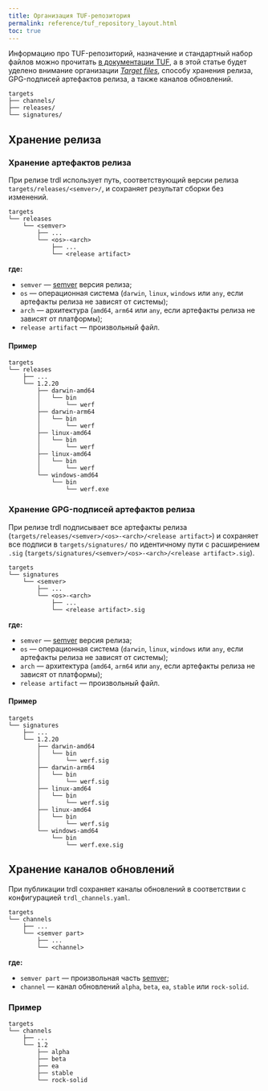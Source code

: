 ```yaml
---
title: Организация TUF-репозитория
permalink: reference/tuf_repository_layout.html
toc: true
---
```


Информацию про TUF-репозиторий, назначение и стандартный набор файлов можно прочитать [в документации TUF](https://theupdateframework.github.io/specification/latest/#the-repository), а в этой статье будет уделено внимание организации [_Target files_](https://theupdateframework.github.io/specification/latest/#target-files), способу хранения релиза, GPG-подписей артефактов релиза, а также каналов обновлений. 

```
targets
├── channels/
├── releases/
└── signatures/
```

## Хранение релиза

### Хранение артефактов релиза

При релизе trdl использует путь, соответствующий версии релиза `targets/releases/<semver>/`, и сохраняет результат сборки без изменений.

```
targets
└── releases
    └── <semver>
        ├── ...
        └── <os>-<arch>
            ├── ...
            └── <release artifact>
```

**где:**

- `semver` — [semver](https://semver.org/lang) версия релиза;
- `os` — операционная система (`darwin`, `linux`, `windows` или `any`, если артефакты релиза не зависят от системы);
- `arch` — архитектура (`amd64`, `arm64` или `any`, если артефакты релиза не зависят от платформы);
- `release artifact` — произвольный файл. 

#### Пример

````
targets
└── releases
    ├── ...
    └── 1.2.20
        ├── darwin-amd64
        │   └── bin
        │       └── werf
        ├── darwin-arm64
        │   └── bin
        │       └── werf
        ├── linux-amd64
        │   └── bin
        │       └── werf
        ├── linux-amd64
        │   └── bin
        │       └── werf
        └── windows-amd64
            └── bin
                └── werf.exe
````

### Хранение GPG-подписей артефактов релиза

При релизе trdl подписывает все артефакты релиза (`targets/releases/<semver>/<os>-<arch>/<release artifact>`) и сохраняет все подписи в `targets/signatures/` по идентичному пути с расширением `.sig` (`targets/signatures/<semver>/<os>-<arch>/<release artifact>.sig`).

```
targets
└── signatures
    └── <semver>
        ├── ...
        └── <os>-<arch>
            ├── ...
            └── <release artifact>.sig
```

**где:**

- `semver` — [semver](https://semver.org/lang) версия релиза;
- `os` — операционная система (`darwin`, `linux`, `windows` или `any`, если артефакты релиза не зависят от системы);
- `arch` — архитектура (`amd64`, `arm64` или `any`, если артефакты релиза не зависят от платформы);
- `release artifact` — произвольный файл.

#### Пример

````
targets
└── signatures
    ├── ...
    └── 1.2.20
        ├── darwin-amd64
        │   └── bin
        │       └── werf.sig
        ├── darwin-arm64
        │   └── bin
        │       └── werf.sig
        ├── linux-amd64
        │   └── bin
        │       └── werf.sig
        ├── linux-amd64
        │   └── bin
        │       └── werf.sig
        └── windows-amd64
            └── bin
                └── werf.exe.sig
````

## Хранение каналов обновлений

При публикации trdl сохраняет каналы обновлений в соответствии с конфигурацией `trdl_channels.yaml`.

```
targets
└── channels
    ├── ...
    └── <semver part>
        ├── ...
        └── <channel>
```

**где:**

- `semver part` — произвольная часть [semver](https://semver.org/lang);
- `channel` — канал обновлений `alpha`, `beta`, `ea`, `stable` или `rock-solid`. 

### Пример

````
targets
└── channels
    ├── ...
    └── 1.2
        ├── alpha
        ├── beta
        ├── ea
        ├── stable
        └── rock-solid
````
